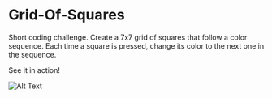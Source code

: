 # Grid-Of-Squares
Short coding challenge. Create a 7x7 grid of squares that follow a color sequence. Each time a square is pressed, change its color to the next one in the sequence.


See it in action!

![Alt Text](https://i.imgur.com/QgV5Tn9.gif)